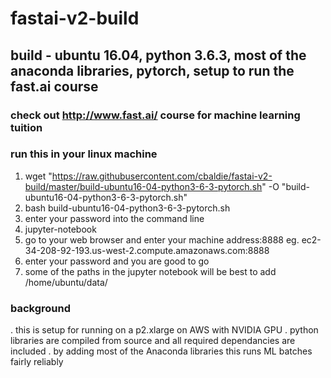 # fastai-v2-build
## build - ubuntu 16.04, python 3.6.3, most of the anaconda libraries, pytorch, setup to run the fast.ai course
### check out http://www.fast.ai/ course for machine learning tuition


### run this in your linux machine
1. wget "https://raw.githubusercontent.com/cbaldie/fastai-v2-build/master/build-ubuntu16-04-python3-6-3-pytorch.sh" -O "build-ubuntu16-04-python3-6-3-pytorch.sh"
2. bash build-ubuntu16-04-python3-6-3-pytorch.sh
3. enter your password into the command line
4. jupyter-notebook
5. go to your web browser and enter your machine address:8888 eg. ec2-34-208-92-193.us-west-2.compute.amazonaws.com:8888
6. enter your password and you are good to go
7. some of the paths in the jupyter notebook will be best to add /home/ubuntu/data/



### background
. this is setup for running on a p2.xlarge on AWS with NVIDIA GPU
. python libraries are compiled from source and all required dependancies are included
. by adding most of the Anaconda libraries this runs ML batches fairly reliably